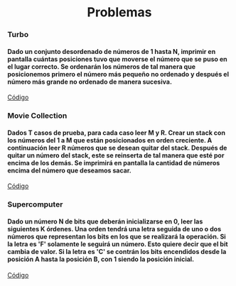 <div align="center">  

# Problemas  

 <div align="left">  
  
 ### Turbo
   #### Dado un conjunto desordenado de números de 1 hasta N, imprimir en pantalla cuántas posiciones tuvo que moverse el número que se puso en el lugar correcto. Se ordenarán los números de tal manera que posicionemos primero el número más pequeño no ordenado y después el número más grande no ordenado de manera sucesiva.
   [Código](https://github.com/marinovivianUPB/Algoritmica/tree/main/Estructura%de%Datos/BIT/Problemas/Turbo/turbo.cpp)  
 ### Movie Collection
  #### Dados T casos de prueba, para cada caso leer M y R. Crear un stack con los números del 1 a M que están posicionados en orden creciente. A continuación leer R números que se desean quitar del stack. Después de quitar un número del stack, este se reinserta de tal manera que esté por encima de los demás. Se imprimirá en pantalla la cantidad de números encima del número que deseamos sacar.
   [Código](https://github.com/marinovivianUPB/Algoritmica/tree/main/Estructura%de%Datos/BIT/Problemas/Movie%20Collection/movieCollection.cpp)
 ### Supercomputer
  #### Dado un número N de bits que deberán inicializarse en 0, leer las siguientes K órdenes. Una orden tendrá una letra seguida de uno o dos números que representan los bits en los que se realizará la operación. Si la letra es 'F' solamente le seguirá un número. Esto quiere decir que el bit cambia de valor. Si la letra es 'C' se contrán los bits encendidos desde la posición A hasta la posición B, con 1 siendo la posición inicial.
   [Código](https://github.com/marinovivianUPB/Algoritmica/tree/main/Estructura%de%Datos/BIT/Problemas/Supercomputer/supercomputer.cpp)

